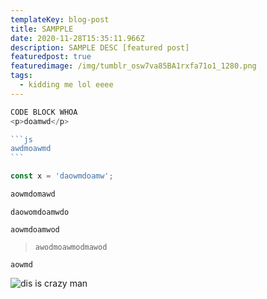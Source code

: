 ```yaml
---
templateKey: blog-post
title: SAMPPLE
date: 2020-11-28T15:35:11.966Z
description: SAMPLE DESC [featured post]
featuredpost: true
featuredimage: /img/tumblr_osw7va85BA1rxfa71o1_1280.png
tags:
  - kidding me lol eeee
---
```

````javascript
CODE BLOCK WHOA 
<p>doamwd</p>

```js 
awdmoawmd
```

const x = 'daowmdoamw';

aowmdomawd
````

`daowomdoamwdo`

`aowmdoamwod`

> `awodmoawmodmawod`

`aowmd`

![dis is crazy man](/img/noaa.jpg "wha")